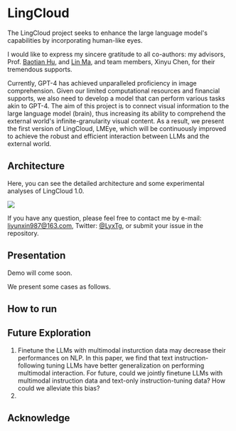 # LingCloud

The LingCloud project seeks to enhance the large language model's capabilities by incorporating human-like eyes. 

I would like to express my sincere gratitude to all co-authors: my advisors, Prof. [Baotian Hu](http://faculty.hitsz.edu.cn/hubaotian), and [Lin Ma](https://forestlinma.com/), and team members, Xinyu Chen, for their tremendous supports. 

Currently, GPT-4 has achieved unparalleled proficiency in image comprehension. Given our limited computational resources and financial supports, we also need to develop a model that can perform various tasks akin to GPT-4. The aim of this project is to connect visual information to the large language model (brain), thus increasing its ability to comprehend the external world's infinite-granularity visual content. As a result, we present the first version of LingCloud, LMEye, which will be continuously improved to achieve the robust and efficient interaction between LLMs and the external world.


## Architecture

Here, you can see the detailed architecture and some experimental analyses of LingCloud 1.0.


![](https://github.com/YunxinLi/LingCloud/blob/main/images/model.png)



If you have any question, please feel free to contact me by e-mail: liyunxin987@163.com, Twitter: [@LyxTg](https://twitter.com/LyxTg), or submit your issue in the repository.

## Presentation

Demo will come soon.

We present some cases as follows.


## How to run





## Future Exploration

1. Finetune the LLMs with multimodal insturction data may decrease their performances on NLP. In this paper, we find that text instruction-following tuning LLMs have better generalization on performing multimodal interaction.
For future, could we jointly finetune LLMs with multimodal instruction data and text-only instruction-tuning data? How could we alleviate this bias?<br>
2. 


## Acknowledge
